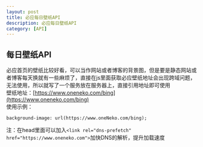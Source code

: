 ```yaml
---
layout: post
title: 必应每日壁纸API
description: 必应每日壁纸API
category: [API]
---
```

## 每日壁纸API
必应首页的壁纸比较好看，可以当作网站或者博客的背景图，但是要是静态网站或者博客每天换就有一些麻烦了，直接在js里面获取必应壁纸地址会出现跨域问题，无法使用，所以就写了一个服务放在服务器上，直接引用地址即可使用   
壁纸地址：[https://www.oneneko.com/bing](https://www.oneneko.com/bing)  
使用示例： 
```
background-image: url(https://www.oneNeko.com/bing);
```
注：在head里面可以加入`<link rel="dns-prefetch" href="https://www.oneneko.com">`加快DNS的解析，提升加载速度